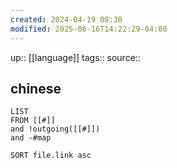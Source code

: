 ```yaml
---
created: 2024-04-19 08:30
modified: 2025-06-16T14:22:29-04:00
---
```

up::  [[language]]
tags::
source::

## chinese

```dataview
LIST
FROM [[#]]
and !outgoing([[#]])
and -#map

SORT file.link asc
```

